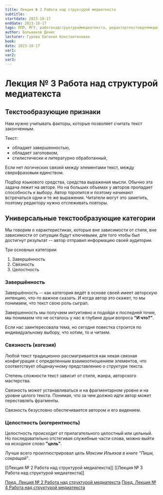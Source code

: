 ```yaml
---
title: Лекция № 3 Работа над структурой медиатекста
subtitle: 
startdate: 2023-10-17
enddate: 2023-10-17
tags: ППП, МГУ, работанадструктуроймедиатекста, редактортекстовдлямедиа
author: Большаков Денис
lecturer: Гурова Евгения Константиновна
book: 
date: 2023-10-17
var1: 
var2: 
var3:
---
```

# Лекция № 3 Работа над структурой медиатекста


## Текстообразующие признаки 

Нам нужно учитывать факторы, которые позволяет считать текст законченным. 

Текст:
* обладает завершенностью, 
* обладает заголовком, 
* стилистически и литературно обработанный, 

Если нет логических связей между элементами текст, между сверхфразовым единством. 

Подбор языкового средства, средства выражения мысли. Обычно эта задача лежит на авторе. Но на больших объемах у авторов пропадает способность к выбору. Автор торопится и поэтому начинают встречаться одни и те же выражения. Читатели могут это заметить, поэтому редактору нужно отслеживать повторы. 

## Универсальные текстообразующие категории

Мы говорим о характеристиках, которые вне зависимости от стиля, вне зависимости от ситуации будут ключевыми, для того чтобы был достигнут результат -- автор отправил информацию своей аудитории. 

Три основных категории

1. Завершённость
2. Связность
3. Целостность


### Завершённость

Завершённость -- как категория ведёт в основе своей имеет авторскую интенцию, что-то важное сказать. И когда автор это скажет, то мы понимаем, что текст свою роль сыграл. 

Завершенность мы получаем интуитивно и подойдя к последней точке, мы понимаем что не осталось у нас в глубине души вопроса **"И что?"**. 

Если нас заинтересовала тема, но сегодня повестка строится по индивидуальному выбору, что хотим, то и читаем. 


### Связность (когезия)

Любой текст традиционно рассматривается как некая связная конфигурация с определенным взаимоотношением элементов, что соответствует общенаучному представлению о структуре текста. 

Степень сложности текст зависит от стиля, жанра, авторского мастерства. 

Связность может устанавливаться и на фрагментарном уровне и на уровне целого текста. Понимая, что за чем должно идти автор может переставлять фрагменты. 

Связность безусловно обеспечивается автором и его видением. 


### Целостность (когерентность)

Целостность происходит от прилагательного целостный или цельный. Но последовательно отстегивая служебные части слова, можно выйти на исходное слово **"цель"**. 

Лучше всего проиллюстрировал цель *Максим Ильяхов в книге "Пиши, сокращай"*. 

[[Лекция № 2 Работа над структурой медиатекста]] [[Лекция № 3 Работа над структурой медиатекста]]

[Пред. Лекция № 2 Работа над структурой медиатекста](https://github.com/denisbolshakoff/MSU/blob/main/Работа%20над%20структурой%20медитекста/Лекция%20№%202%20Работа%20над%20структурой%20медиатекста.md)         [Пред. Лекция № 4 Работа над структурой медиатекста](https://github.com/denisbolshakoff/MSU/blob/main/Работа%20над%20структурой%20медитекста/Лекция%20№%204%20Работа%20над%20структурой%20медиатекста.md)